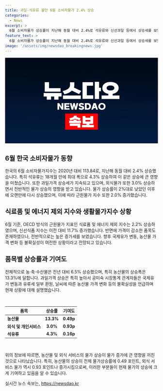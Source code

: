 ```yaml
---
title: 과일·석유류 불안 6월 소비자물가 2.4% 상승
categories:
  - News
excerpt: >
  6월 소비자물가 상승률이 지난해 동월 대비 2.4%로 석유류와 신선과일 등에서 상승세를 보였다. 특히 석유류는 18개월 만에 최대폭으로 상승하며 신선과일 뿐 아니라 외식 물가 역시 3.0% 상승했다. 통계청은 국제유가의 변동과 날씨 등으로 불확실성이 여전하다고 밝혔다.
feature_text: >
  6월 소비자물가 상승률이 지난해 동월 대비 2.4%로 석유류와 신선과일 등에서 상승세를 보였다. 특히 석유류는 18개월 만에 최대폭으로 상승하며 신선과일 뿐 아니라 외식 물가 역시 3.0% 상승했다. 통계청은 국제유가의 변동과 날씨 등으로 불확실성이 여전하다고 밝혔다.
image: '/assets/img/newsdao_breakingnews.jpg'
---
```


<p><img src="/assets/img/newsdao_breakingnews.jpg" alt="implanttips 속보" /></p>

<h2 data-ke-size="size26">6월 한국 소비자물가 동향</h2>

<p>한국의 6월 소비자물가지수는 2020년 대비 113.84로, 지난해 동월 대비 2.4% 상승했습니다. 특히 석유류는 18개월 만에 최대 폭으로 4.3% 상승하여 이 같은 상승에 큰 영향을 미쳤습니다. 또한 과일가격 상승세가 지속되고 있으며, 외식물가 또한 3.0% 상승하면서 전반적인 물가 상승의 영향을 받고 있습니다. 물가 상승률이 2%대로 낮았던 이후에 오랜만에 다시 상승했으며, 이에 따라 근원물가 지수 또한 2.0% 증가했습니다.</p>

<h2 data-ke-size="size26">식료품 및 에너지 제외 지수와 생활물가지수 상황</h2>

<p>6월 기준, OECD 방식의 근원물가 지표인 식료품 및 에너지 제외 지수는 2.2% 상승하였으며, 신선식품 지수는 이전 대비 11.7% 증가했습니다. 반면에 가격이 감소한 품목도 존재하였으나, 전반적으로는 높은 증가세를 보였습니다. 향후 국제유가 변동, 농산물 가격 변화 등 불확실성이 여전한 상황이라고 전망되고 있습니다.</p>

<h2 data-ke-size="size26">품목별 상승률과 기여도</h2>

<p>전체적으로 농·축·수산물은 전년 대비 6.5% 상승했으며, 특히 농산물의 상승폭은 13.3%에 달합니다. 과일가격 상승은 특히 높아서 공미숙 시장통계 관계자들은 국제유가 변동과 유류세 일부 환원, 날씨에 따른 농산물 가격 변화 등의 불확실성을 언급하며 현재 상황에 대해 설명했습니다.</p>

<p data-ke-size="size16">&nbsp;</p>

<table>
    <thead>
        <tr>
            <th style="text-align: center;">품목</th>
            <th style="text-align: center;">상승률</th>
            <th style="text-align: center;">기여도</th>
        </tr>
    </thead>
    <tbody>
        <tr>
            <td style="text-align: left;"><b>농산물</b></td>
            <td style="text-align: center;"><b>13.3%</b></td>
            <td style="text-align: center;"><b>0.49p</b></td>
        </tr>
        <tr>
            <td style="text-align: left;"><b>외식 및 개인서비스</b></td>
            <td style="text-align: center;"><b>3.0%</b></td>
            <td style="text-align: center;"><b>0.93p</b></td>
        </tr>
        <tr>
            <td style="text-align: left;"><b>석유류</b></td>
            <td style="text-align: center;"><b>4.3%</b></td>
            <td style="text-align: center;"><b>0.16p</b></td>
        </tr>
    </tbody>
</table>

<p data-ke-size="size16">&nbsp;</p>

<p>위의 정보에 따르면, 농산물 및 외식 서비스의 물가 상승이 물가 증가에 큰 영향을 끼친 것으로 나타났습니다. 특히, 농산물의 상승이 전체 물가상승률에 0.49 포인트, 외식 서비스 물가 역시 0.93 포인트나 증가시킴으로써, 이러한 부분들이 현재 물가의 상승에 크게 기여하고 있음을 알 수 있습니다. </p>
실시간 뉴스 속보는, <a href="https://newsdao.kr" rel="dofollow">https://newsdao.kr</a>


